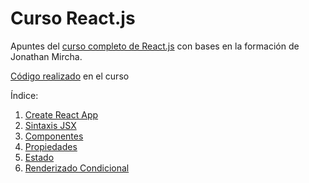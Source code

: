 # Curso React.js

Apuntes del [curso completo de React.js](https://www.youtube.com/playlist?list=PLvq-jIkSeTUZ5XcUw8fJPTBKEHEKPMTKk) con bases en la formación de Jonathan Mircha. 

[Código realizado](https://github.com/imchristiandev/curso-react-code) en el curso

Índice:

1. [Create React App](https://github.com/imchristiandev/curso-react/blob/main/docs/001-create-react-app.md)
2. [Sintaxis JSX](https://github.com/imchristiandev/curso-react/blob/main/docs/002-sintaxis-JSX.md)
3. [Componentes](https://github.com/imchristiandev/curso-react/blob/main/docs/003-componentes.md)
4. [Propiedades](https://github.com/imchristiandev/curso-react/blob/main/docs/004-propiedades.md)
5. [Estado](https://github.com/imchristiandev/curso-react/blob/main/docs/005-state.md)
6. [Renderizado Condicional](https://github.com/imchristiandev/curso-react/blob/main/docs/006-Renderizado%20condicional.md)